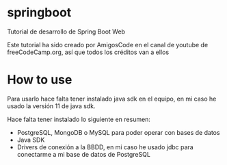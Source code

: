 # springboot
Tutorial de desarrollo de Spring Boot Web

Este tutorial ha sido creado por AmigosCode en el canal de youtube de freeCodeCamp.org, así que todos los créditos van a ellos

# How to use
Para usarlo hace falta tener instalado java sdk en el equipo, en mi caso he usado la versión 11 de java sdk.

Hace falta tener instalado lo siguiente en resumen:
- PostgreSQL, MongoDB o MySQL para poder operar con bases de datos
- Java SDK
- Drivers de conexión a la BBDD, en mi caso he usado jdbc para conectarme a mi base de datos de PostgreSQL 